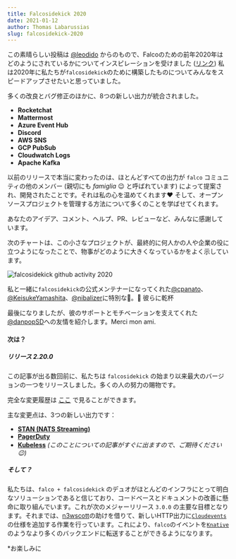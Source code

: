 ```yaml
---
title: Falcosidekick 2020
date: 2021-01-12
author: Thomas Labarussias
slug: falcosidekick-2020
---
```


この素晴らしい投稿は [@leodido](https://github.com/leodido) からのもので、Falcoのための前年2020年はどのようにされているかについてインスピレーションを受けました ([リンク](https://falco.org/ja/blog/2020%E5%B9%B4%E3%81%AB%E3%81%8A%E3%81%91%E3%82%8Bfalco/)) 私は2020年に私たちが`falcosidekick`のために構築したものについてみんなをスピードアップさせたいと思っていました。

多くの改良とバグ修正のほかに、8つの新しい出力が統合されました。
* **Rocketchat**
* **Mattermost**
* **Azure Event Hub**
* **Discord**
* **AWS SNS**
* **GCP PubSub**
* **Cloudwatch Logs**
* **Apache Kafka**

以前のリリースで本当に変わったのは、ほとんどすべての出力が `falco` コミュニティの他のメンバー (親切にも *famiglia* 😉 と呼ばれています) によって提案され、開発されたことです。それは私の心を温めてくれます♥️ そして、オープンソースプロジェクトを管理する方法について多くのことを学ばせてくれます。

あなたのアイデア、コメント、ヘルプ、PR、レビューなど、みんなに感謝しています。

次のチャートは、この小さなプロジェクトが、最終的に何人かの人や企業の役に立つようになったことで、物事がどのように大きくなっているかをよく示しています。

![falcosidekick github activity 2020](/img/falcosidekick-github-activity-2020.png)

私と一緒に`falcosidekick`の公式メンテナーになってくれた[@cpanato](https://github.com/cpanato)、[@KeisukeYamashita](https://github.com/KeisukeYamashita)、[@nibalizer](https://github.com/nibalizer)に特別な🙏。🎉 彼らに乾杯 

最後になりましたが、彼のサポートとモチベーションを支えてくれた[@danpopSD](https://github.com/cpanato)への友情を紹介します。Merci mon ami.

#### 次は？

##### リリース 2.20.0

この記事が出る数回前に、私たちは `falcosidekick` の始まり以来最大のバージョンの一つをリリースしました。多くの人の努力の賜物です。

完全な変更履歴は [ここ](https://github.com/falcosecurity/falcosidekick/releases/tag/2.20.0) で見ることができます。

主な変更点は、3つの新しい出力です：

- [**STAN (NATS Streaming)**](https://docs.nats.io/nats-streaming-concepts/intro)
- [**PagerDuty**](https://pagerduty.com/)
- [**Kubeless**](https://kubeless.io/) *(このことについての記事がすぐに出ますので、ご期待ください 😉)*

##### そして？

私たちは、`falco + falcosidekick` のデュオがほとんどのインフラにとって明白なソリューションであると信じており、コードベースとドキュメントの改善に懸命に取り組んでいます。これが次のメジャーリリース `3.0.0` の主要な目標となります。それまでは、[n3wscott](https://github.com/n3wscott)の助けを借りて、新しいHTTP出力に[`Cloudevents`](https://cloudevents.io/)の仕様を追加する作業を行っています。これにより、`falco`のイベントを[`Knative`](https://knative.dev/)のようなより多くのバックエンドに転送することができるようになります。

*お楽しみに